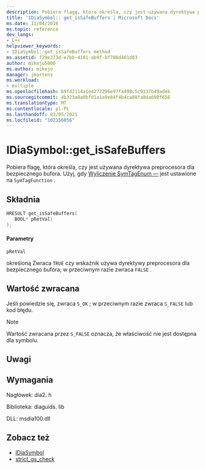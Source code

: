 ```yaml
---
description: Pobiera flagę, która określa, czy jest używana dyrektywa preprocesora dla bezpiecznego bufora.
title: 'IDiaSymbol:: get_isSafeBuffers | Microsoft Docs'
ms.date: 11/04/2016
ms.topic: reference
dev_langs:
- C++
helpviewer_keywords:
- IDiaSymbol::get_isSafeBuffers method
ms.assetid: f29e373d-e7bb-4181-ab9f-bf708d401d83
author: mikejo5000
ms.author: mikejo
manager: jmartens
ms.workload:
- multiple
ms.openlocfilehash: b9fd2114a1e4272296e97fa498c5c9137b49adeb
ms.sourcegitcommit: 4b323a8a8bfd1a1a9e84f4b4ca88fa8da690f656
ms.translationtype: MT
ms.contentlocale: pl-PL
ms.lasthandoff: 03/05/2021
ms.locfileid: "102156056"
---
```

# <a name="idiasymbolget_issafebuffers"></a>IDiaSymbol::get_isSafeBuffers
Pobiera flagę, która określa, czy jest używana dyrektywa preprocesora dla bezpiecznego bufora. Użyj, gdy [Wyliczenie SymTagEnum —](../../debugger/debug-interface-access/symtagenum.md) jest ustawione na `SymTagFunction` .

## <a name="syntax"></a>Składnia

```C++
HRESULT get_isSafeBuffers( 
   BOOL* pRetVal)
);
```

#### <a name="parameters"></a>Parametry
 `pRetVal`

określoną Zwraca `TRUE` czy wskaźnik używa dyrektywy preprocesora dla bezpiecznego bufora; w przeciwnym razie zwraca `FALSE` .

## <a name="return-value"></a>Wartość zwracana
 Jeśli powiedzie się, zwraca `S_OK` ; w przeciwnym razie zwraca `S_FALSE` lub kod błędu.

> [!NOTE]
> Wartość zwracana przez `S_FALSE` oznacza, że właściwość nie jest dostępna dla symbolu.

## <a name="remarks"></a>Uwagi

## <a name="requirements"></a>Wymagania
 Nagłówek: dia2. h

 Biblioteka: diaguids. lib

 DLL: msdia100.dll

## <a name="see-also"></a>Zobacz też
- [IDiaSymbol](../../debugger/debug-interface-access/idiasymbol.md)
- [strict_gs_check](/cpp/preprocessor/strict-gs-check)
